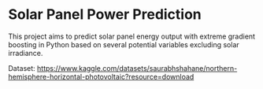 # Solar Panel Power Prediction
This project aims to predict solar panel energy output with extreme gradient boosting in Python based on several potential variables excluding solar irradiance. 

Dataset:
https://www.kaggle.com/datasets/saurabhshahane/northern-hemisphere-horizontal-photovoltaic?resource=download

